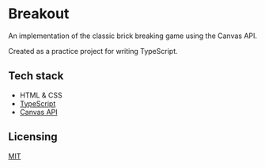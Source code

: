 # Breakout

An implementation of the classic brick breaking game using the Canvas API.

Created as a practice project for writing TypeScript.

## Tech stack

- HTML & CSS
- [TypeScript](https://www.typescriptlang.org/)
- [Canvas API](https://developer.mozilla.org/en-US/docs/Web/API/Canvas_API)

## Licensing

[MIT](/LICENSE)